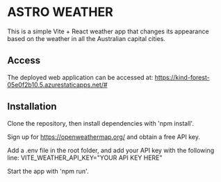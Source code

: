 # ASTRO WEATHER

This is a simple Vite + React weather app that changes its appearance based on the weather in all the Australian capital cities.

## Access
The deployed web application can be accessed at:
https://kind-forest-05e0f2b10.5.azurestaticapps.net/#

## Installation
Clone the repository, then install dependencies with 'npm install'. 

Sign up for https://openweathermap.org/ and obtain a free API key.

Add a .env file in the root folder, and add your API key with the following line:
VITE_WEATHER_API_KEY="YOUR API KEY HERE"

Start the app with 'npm run'.
